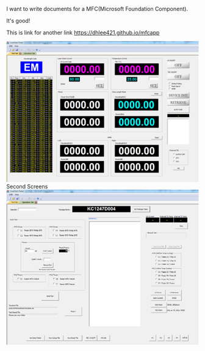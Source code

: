 I want to write documents for a MFC(Microsoft Foundation Component).

It's good!

This is link for another link https://dhlee421.github.io/mfcapp


<img src="\Coset2.PNG">
Second Screens
<img src="\Coset3.PNG">
